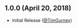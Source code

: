 ## 1.0.0 (April 20, 2018)

* Initial Release ([@TimGurney][])

[@TimGurney]: https://github.com/TimGurney
